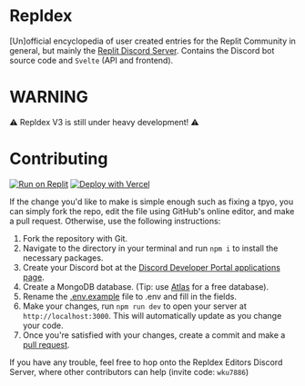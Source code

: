 # Repldex
\[Un\]official encyclopedia of user created entries for the Replit Community in general, but mainly the [Replit Discord Server](https://replit.com/discord). Contains the Discord bot source code and `Svelte` (API and frontend).

# WARNING
⚠️ Repldex V3 is still under heavy development! ⚠️

# Contributing
[![Run on Replit](https://replit.com/badge/github/repldex/Repldex)](https://replit/com/github/repldex/Repldex)
[![Deploy with Vercel](https://vercel.com/button)](https://vercel.com/new/clone?repository-url=https%3A%2F%2Fgithub.com%2Frepldex%2FRepldex)

If the change you'd like to make is simple enough such as fixing a tpyo, you can simply fork the repo, edit the file using GitHub's online editor, and make a pull request.
Otherwise, use the following instructions:

1. Fork the repository with Git.
2. Navigate to the directory in your terminal and run `npm i` to install the necessary packages.
3. Create your Discord bot at the [Discord Developer Portal applications page](https://discord.com/developers/applications).
4. Create a MongoDB database. (Tip: use [Atlas](https://www.mongodb.com/atlas/database) for a free database).
5. Rename the [.env.example](.env.example) file to .env and fill in the fields.
6. Make your changes, run `npm run dev` to open your server at `http://localhost:3000`. This will automatically update as you change your code.
7. Once you're satisfied with your changes, create a commit and make a [pull request](https://github.com/repldex/Repldex/pulls).

If you have any trouble, feel free to hop onto the Repldex Editors Discord Server, where other contributors can help (invite code: `wku7886`)
